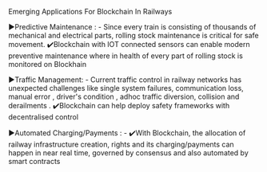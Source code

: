 Emerging Applications For Blockchain In Railways

▶Predictive Maintenance : - Since every train is consisting of thousands of mechanical and electrical parts, rolling stock maintenance is critical for safe movement.
✔️Blockchain with IOT connected sensors can enable modern preventive maintenance where in health of every part of rolling stock is monitored on Blockhain

▶Traffic Management: - Current traffic control in railway networks has unexpected challenges like single system failures, communication loss, manual error , driver's 
condition , adhoc traffic diversion, collision and derailments .
✔️Blockchain can help deploy safety frameworks with decentralised control

▶Automated Charging/Payments : -
✔️With Blockchain, the allocation of railway infrastructure creation, rights and its charging/payments can happen in near real time, governed by consensus and also 
automated by smart contracts
